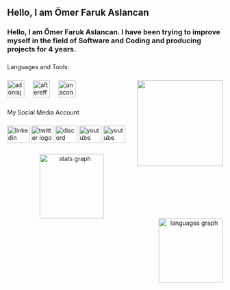 <h2 align="left">Hello, I am Ömer Faruk Aslancan</h2>

###

<h3 align="left">Hello, I am Ömer Faruk Aslancan. I have been trying to improve myself in the field of Software and Coding and producing projects for 4 years.</h3>

###

<p align="left">Languages and Tools:</p>

###
<img align="right" height="200" src="https://user-images.githubusercontent.com/74038190/212748842-9fcbad5b-6173-4175-8a61-521f3dbb7514.gif"  />

<div align="left">
  <img src="https://user-images.githubusercontent.com/74038190/212257472-08e52665-c503-4bd9-aa20-f5a4dae769b5.gif" height="40" alt="adonisjs logo"  />
  <img width="12" />
  <img src="https://user-images.githubusercontent.com/74038190/212257454-16e3712e-945a-4ca2-b238-408ad0bf87e6.gif" height="40" alt="aftereffects logo"  />
  <img width="12" />
  <img src="https://user-images.githubusercontent.com/74038190/212257467-871d32b7-e401-42e8-a166-fcfd7baa4c6b.gif" height="40" alt="anaconda logo"  />
</div>

###

<p align="left">My Social Media Account</p>

###

<div align="left">
  <img src="https://user-images.githubusercontent.com/74038190/235294012-0a55e343-37ad-4b0f-924f-c8431d9d2483.gif" width="52" height="40" alt="linkedin logo">
  <img src="https://user-images.githubusercontent.com/74038190/235294011-b8074c31-9097-4a65-a594-4151b58743a8.gif" width="52" height="40" alt="twitter logo"  />
  <img src="https://user-images.githubusercontent.com/74038190/235294013-a33e5c43-a01c-43f6-b44d-a406d8b4ab75.gif" width="52" height="40" alt="discord logo"  />
  <img src="https://user-images.githubusercontent.com/74038190/235294007-de441046-823e-4eff-89bf-d4df52858b65.gif" width="52" height="40" alt="youtube logo"  />
  <img src="https://user-images.githubusercontent.com/74038190/235294015-47144047-25ab-417c-af1b-6746820a20ff.gif" width="52" height="40" alt="youtube logo" />
</div>

###

<div align="center">
  <img src="https://github-readme-stats.vercel.app/api?username=OmerFarukAslancan&hide_title=false&hide_rank=false&show_icons=true&include_all_commits=true&count_private=true&disable_animations=false&theme=dracula&locale=en&hide_border=false&order=1" height="150" alt="stats graph"  />
  <img align="right" src="https://github-readme-stats.vercel.app/api/top-langs?username=OmerFarukAslancan&locale=en&hide_title=false&layout=compact&card_width=320&langs_count=5&theme=dracula&hide_border=false&order=2" height="150" alt="languages graph"  />
</div>

###



###
